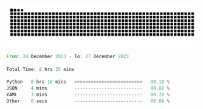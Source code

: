<picture>
  <source media="(prefers-color-scheme: dark)" srcset="https://raw.githubusercontent.com/jeerawut97/jeerawut97/output/github-contribution-grid-snake-dark.svg">
  <img alt="github contribution grid snake animation" src="https://raw.githubusercontent.com/jeerawut97/jeerawut97/output/github-contribution-grid-snake-dark.svg">
</picture>

<!--START_SECTION:waka-->

```rust
From: 24 December 2023 - To: 27 December 2023

Total Time: 8 hrs 25 mins

Python   8 hrs 16 mins   >>>>>>>>>>>>>>>>>>>>>>>>>   98.18 %
JSON     4 mins          -------------------------   00.88 %
YAML     3 mins          -------------------------   00.78 %
Other    0 secs          -------------------------   00.09 %
```

<!--END_SECTION:waka-->
